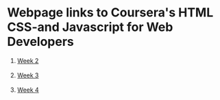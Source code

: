 <!DOCTYPE html>
<html>
<head>
</head>
<body>
	<h1>Webpage links to Coursera's HTML CSS-and Javascript for Web Developers</h1>
	<div>
		<ol>
		<li><a href="https://github.com/Sha-killMahmud/Coursera/blob/master/Module-2-Assignment/index.html">Week 2</a></li>
		<br>
		<li><a href="https://github.com/Sha-killMahmud/Coursera/blob/master/Module-3-Assignment/index.html">Week 3</a></li>
		<br>
		<li><a href="https://github.com/Sha-killMahmud/Coursera/blob/master/Module-4-Assignment/index.html">Week 4</a></li>
        </ol>
	</div>
	
	
</body>
</html>
